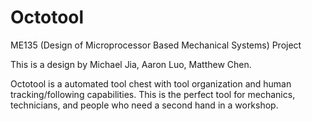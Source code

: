 # Octotool
ME135 (Design of Microprocessor Based Mechanical Systems) Project

This is a design by Michael Jia, Aaron Luo, Matthew Chen.

Octotool is a automated tool chest with tool organization and human tracking/following capabilities. This is the perfect tool for mechanics, technicians, and people who need a second hand in a workshop.
